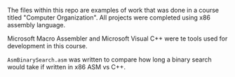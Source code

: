 The files within this repo are examples of work that was done in a course titled "Computer Organization". All projects were completed using x86 assembly language. 

Microsoft Macro Assembler and Microsoft Visual C++ were te tools used for development in this course.

`AsmBinarySearch.asm` was written to compare how long a binary search would take if written in x86 ASM vs C++. 
